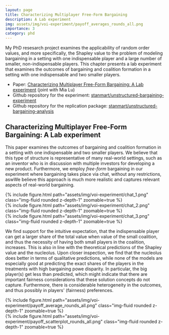 ```yaml
---
layout: page
title: Characterizing Multiplayer Free-Form Bargaining
description: A Lab experiment
img: assets/img/voi-experiment/payoff_averages_rounds_all.png
importance: 3
category: phd
---
```


My PhD resesarch project examines the applicability of random order values, and more specifically, the Shapley value to the problem of modeling bargaining in a setting with one indispensable player and a large number of smaller, non-indispensable players.
This chapter presents a lab experiment that examines the outcomes of bargaining and coalition formation in a setting with one indispensable and two smaller players.

 - Paper: [Characterizing Multiplayer Free-Form Bargaining: A Lab experiment](https://stanmart.github.io/unstructured-bargaining-analysis/paper.pdf) (joint with Mia Lu)
 - Github repository for the experiment: [stanmart/unstructured-bargaining-experiment](https://stanmart.github.io/unstructured-bargaining-experiment)
 - Github repository for the replication package: [stanmart/unstructured-bargaining-analysis](https://stanmart.github.io/unstructured-bargaining-analysis)

## Characterizing Multiplayer Free-Form Bargaining: A Lab experiment

This paper examines the outcomes of bargaining and coalition formation in a setting with one indispensable and two smaller players.
We believe that this type of structure is representative of many real-world settings, such as an inventor who is in discussion with multiple investors for developing a new product.
Furthermore, we employ *free-form* bargaining in our experiment where bargaining takes place via chat, without any restrictions, aswWe believe this approach is much more realistic and captures relevant aspects of real-world bargaining.

<div class="row mt-3">
  <div class="col-sm mt-3 mt-md-0">
      {% include figure.html path="assets/img/voi-experiment/chat_1.png" class="img-fluid rounded z-depth-1" zoomable=true %}
  </div>
  <div class="col-sm mt-3 mt-md-0">
      {% include figure.html path="assets/img/voi-experiment/chat_2.png" class="img-fluid rounded z-depth-1" zoomable=true %}
  </div>
  <div class="col-sm mt-3 mt-md-0">
      {% include figure.html path="assets/img/voi-experiment/chat_3.png" class="img-fluid rounded z-depth-1" zoomable=true %}
  </div>
</div>


We find support for the intuitive expectation, that the indispensable player can get a larger share of the total value when value of the small coalition, and thus the necessity of having both small players in the coalition, increases.
This is also in line with the theoretical predictions of the Shapley value and the nucleolus.
Upon closer inspection, we find that the nucleolus does better in terms of qualitative predictions, while none of the models are especially good at predicting the exact shares of the players in the treatments with high bargaining powe disparity.
In particular, the big player(s) get less than predicted, which might indicate that there are important fairness considerations that these solution concepts do not capture.
Furthermore, there is considerable heterogeneity in the outcomes, and thus possibly in players' (fairness) preferences.

<div class="row mt-2">
  <div class="col-sm mt-2 mt-md-0">
      {% include figure.html path="assets/img/voi-experiment/payoff_average_rounds_all.png" class="img-fluid rounded z-depth-1" zoomable=true %}
  </div>
  <div class="col-sm mt-2 mt-md-0">
      {% include figure.html path="assets/img/voi-experiment/payoff_scatterplot_rounds_all.png" class="img-fluid rounded z-depth-1" zoomable=true %}
  </div>
</div>

